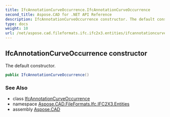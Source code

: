 ```yaml
---
title: IfcAnnotationCurveOccurrence.IfcAnnotationCurveOccurrence
second_title: Aspose.CAD for .NET API Reference
description: IfcAnnotationCurveOccurrence constructor. The default constructor
type: docs
weight: 10
url: /net/aspose.cad.fileformats.ifc.ifc2x3.entities/ifcannotationcurveoccurrence/ifcannotationcurveoccurrence/
---
```

## IfcAnnotationCurveOccurrence constructor

The default constructor.

```csharp
public IfcAnnotationCurveOccurrence()
```

### See Also

* class [IfcAnnotationCurveOccurrence](../)
* namespace [Aspose.CAD.FileFormats.Ifc.IFC2X3.Entities](../../ifcannotationcurveoccurrence/)
* assembly [Aspose.CAD](../../../)


